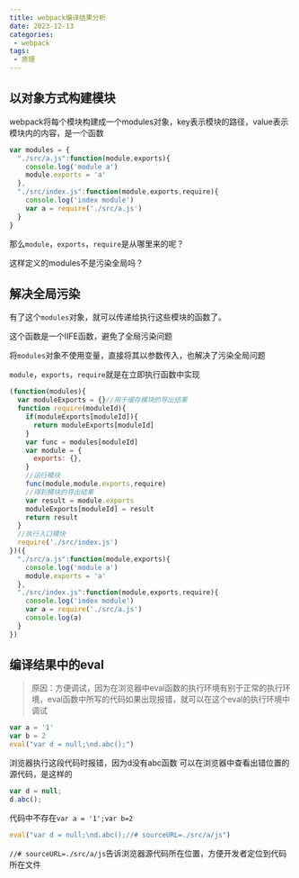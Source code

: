 ```yaml
---
title: webpack编译结果分析
date: 2023-12-13
categories:
 - webpack
tags:
 - 原理
---
```


## 以对象方式构建模块

webpack将每个模块构建成一个modules对象，key表示模块的路径，value表示模块内的内容，是一个函数

```js
var modules = {
  "./src/a.js":function(module,exports){
    console.log('module a')
    module.exports = 'a'
  },
  "./src/index.js":function(module,exports,require){
    console.log('index module')
    var a = require('./src/a.js')
  }
}
```

那么`module`，`exports`，`require`是从哪里来的呢？

这样定义的modules不是污染全局吗？

## 解决全局污染

有了这个`modules`对象，就可以传递给执行这些模块的函数了。

这个函数是一个IIFE函数，避免了全局污染问题

将`modules`对象不使用变量，直接将其以参数传入，也解决了污染全局问题

`module`，`exports`，`require`就是在立即执行函数中实现

```js
(function(modules){
  var moduleExports = {}//用于缓存模块的导出结果
  function require(moduleId){
    if(moduleExports[moduleId]){
      return moduleExports[moduleId]
    }
    var func = modules[moduleId]
    var module = {
      exports: {},
    }
    //运行模块
    func(module,module.exports,require)
    //得到模块的导出结果
    var result = module.exports
    moduleExports[moduleId] = result
    return result
  }
  //执行入口模块
  require('./src/index.js')
})({
  "./src/a.js":function(module,exports){
    console.log('module a')
    module.exports = 'a'
  },
  "./src/index.js":function(module,exports,require){
    console.log('index module')
    var a = require('./src/a.js')
    console.log(a)
  }
})
```

## 编译结果中的eval

> 原因：方便调试，因为在浏览器中eval函数的执行环境有别于正常的执行环境，eval函数中所写的代码如果出现报错，就可以在这个eval的执行环境中调试

```js
var a = '1'
var b = 2
eval("var d = null;\nd.abc();")
```

浏览器执行这段代码时报错，因为d没有abc函数
可以在浏览器中查看出错位置的源代码，是这样的

```js
var d = null;
d.abc();
```

代码中不存在`var a = '1';var b=2`

```js
eval("var d = null;\nd.abc();//# sourceURL=./src/a/js")
```

`//# sourceURL=./src/a/js`告诉浏览器源代码所在位置，方便开发者定位到代码所在文件